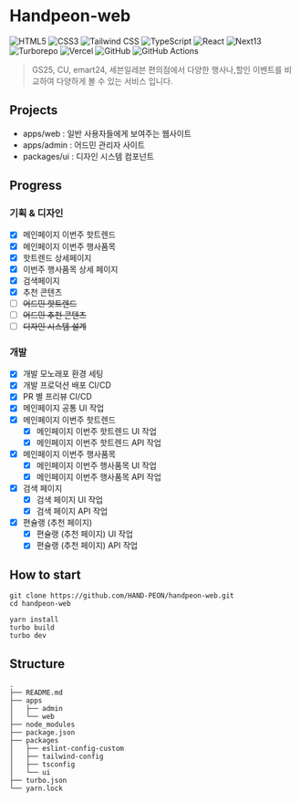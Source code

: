 # Handpeon-web

![HTML5](https://img.shields.io/static/v1?style=for-the-badge&message=HTML5&color=E34F26&logo=HTML5&logoColor=FFFFFF&label=) ![CSS3](https://img.shields.io/static/v1?style=for-the-badge&message=CSS3&color=1572B6&logo=CSS3&logoColor=FFFFFF&label=) ![Tailwind CSS](https://img.shields.io/static/v1?style=for-the-badge&message=Tailwind+CSS&color=222222&logo=Tailwind+CSS&logoColor=06B6D4&label=) ![TypeScript](https://img.shields.io/static/v1?style=for-the-badge&message=TypeScript&color=3178C6&logo=TypeScript&logoColor=FFFFFF&label=) ![React](https://img.shields.io/static/v1?style=for-the-badge&message=React&color=222222&logo=React&logoColor=61DAFB&label=) ![Next13](https://img.shields.io/static/v1?style=for-the-badge&message=Next13&color=000000&logo=Next.js&logoColor=FFFFFF&label=) ![Turborepo](https://img.shields.io/static/v1?style=for-the-badge&message=Turborepo&color=EF4444&logo=Turborepo&logoColor=FFFFFF&label=) ![Vercel](https://img.shields.io/static/v1?style=for-the-badge&message=Vercel&color=000000&logo=Vercel&logoColor=FFFFFF&label=) ![GitHub](https://img.shields.io/static/v1?style=for-the-badge&message=GitHub&color=181717&logo=GitHub&logoColor=FFFFFF&label=) ![GitHub Actions](https://img.shields.io/static/v1?style=for-the-badge&message=GitHub+Actions&color=2088FF&logo=GitHub+Actions&logoColor=FFFFFF&label=)

> GS25, CU, emart24, 세븐일레븐 편의점에서 다양한 행사나,할인 이벤트를 비교하여 다양하게 볼 수 있는 서비스 입니다.

## Projects

- apps/web : 일반 사용자들에게 보여주는 웹사이트
- apps/admin : 어드민 관리자 사이트
- packages/ui : 디자인 시스템 컴포넌트

## Progress

### 기획 & 디자인

- [x] 메인페이지 이번주 핫트렌드
- [x] 메인페이지 이번주 행사품목
- [x] 핫트렌드 상세페이지
- [x] 이번주 행사품목 상세 페이지
- [x] 검색페이지
- [x] 추천 콘텐츠
- [ ] ~~어드민 핫트렌드~~
- [ ] ~~어드민 추천 콘텐츠~~
- [ ] ~~디자인 시스템 설계~~

### 개발

- [x] 개발 모노래포 환경 세팅
- [x] 개발 프로덕션 배포 CI/CD
- [x] PR 별 프리뷰 CI/CD
- [x] 메인페이지 공통 UI 작업
- [x] 메인페이지 이번주 핫트렌드
  - [x] 메인페이지 이번주 핫트렌드 UI 작업
  - [x] 메인페이지 이번주 핫트렌드 API 작업
- [x] 메인페이지 이번주 행사품목
  - [x] 메인페이지 이번주 행사품목 UI 작업
  - [x] 메인페이지 이번주 행사품목 API 작업
- [x] 검색 페이지
  - [x] 검색 페이지 UI 작업
  - [x] 검색 페이지 API 작업
- [x] 편슐랭 (추천 페이지)
  - [x] 편슐랭 (추천 페이지) UI 작업
  - [x] 편슐랭 (추천 페이지) API 작업

## How to start

```shell
git clone https://github.com/HAND-PEON/handpeon-web.git
cd handpeon-web

yarn install
turbo build
turbo dev
```

## Structure

```
.
├── README.md
├── apps
│   ├── admin
│   └── web
├── node_modules
├── package.json
├── packages
│   ├── eslint-config-custom
│   ├── tailwind-config
│   ├── tsconfig
│   └── ui
├── turbo.json
└── yarn.lock
```
